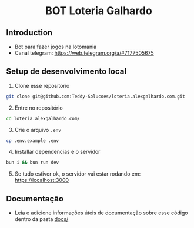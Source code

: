 <h1 align="center">BOT Loteria Galhardo</h1>

## Introduction
- Bot para fazer jogos na lotomania
- Canal telegram: <https://web.telegram.org/a/#7177505675>

## Setup de desenvolvimento local

1. Clone esse repositorio
```bash
git clone git@github.com:Teddy-Solucoes/loteria.alexgalhardo.com.git
```

2. Entre no repositório
```bash
cd loteria.alexgalhardo.com/
```

3. Crie o arquivo `.env`
```bash
cp .env.example .env
```

4. Installar dependencias e o servidor
```bash
bun i && bun run dev
```

5. Se tudo estiver ok, o servidor vai estar rodando em: <https://localhost:3000>

## Documentação

- Leia e adicione informações úteis de documentação sobre esse código dentro da pasta [docs/](docs/)
